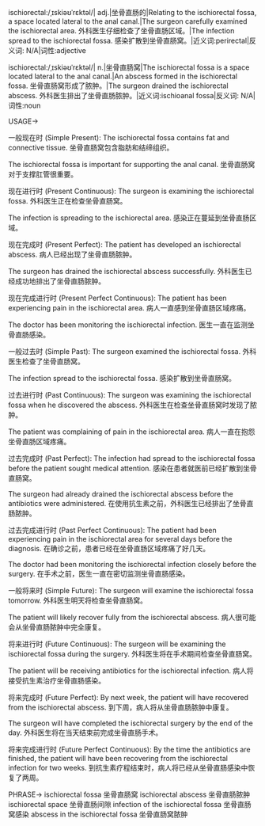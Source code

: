 ischiorectal:/ˌɪskiəʊˈrɛktəl/| adj.|坐骨直肠的|Relating to the ischiorectal fossa, a space located lateral to the anal canal.|The surgeon carefully examined the ischiorectal area. 外科医生仔细检查了坐骨直肠区域。|The infection spread to the ischiorectal fossa. 感染扩散到坐骨直肠窝。|近义词:perirectal|反义词: N/A|词性:adjective

ischiorectal:/ˌɪskiəʊˈrɛktəl/| n.|坐骨直肠窝|The ischiorectal fossa is a space located lateral to the anal canal.|An abscess formed in the ischiorectal fossa. 坐骨直肠窝形成了脓肿。|The surgeon drained the ischiorectal abscess. 外科医生排出了坐骨直肠脓肿。|近义词:ischioanal fossa|反义词: N/A|词性:noun


USAGE->

一般现在时 (Simple Present):
The ischiorectal fossa contains fat and connective tissue. 坐骨直肠窝包含脂肪和结缔组织。

The ischiorectal fossa is important for supporting the anal canal. 坐骨直肠窝对于支撑肛管很重要。


现在进行时 (Present Continuous):
The surgeon is examining the ischiorectal fossa. 外科医生正在检查坐骨直肠窝。

The infection is spreading to the ischiorectal area. 感染正在蔓延到坐骨直肠区域。


现在完成时 (Present Perfect):
The patient has developed an ischiorectal abscess. 病人已经出现了坐骨直肠脓肿。

The surgeon has drained the ischiorectal abscess successfully.  外科医生已经成功地排出了坐骨直肠脓肿。


现在完成进行时 (Present Perfect Continuous):
The patient has been experiencing pain in the ischiorectal area. 病人一直感到坐骨直肠区域疼痛。

The doctor has been monitoring the ischiorectal infection. 医生一直在监测坐骨直肠感染。


一般过去时 (Simple Past):
The surgeon examined the ischiorectal fossa. 外科医生检查了坐骨直肠窝。

The infection spread to the ischiorectal fossa. 感染扩散到坐骨直肠窝。


过去进行时 (Past Continuous):
The surgeon was examining the ischiorectal fossa when he discovered the abscess. 外科医生在检查坐骨直肠窝时发现了脓肿。

The patient was complaining of pain in the ischiorectal area. 病人一直在抱怨坐骨直肠区域疼痛。


过去完成时 (Past Perfect):
The infection had spread to the ischiorectal fossa before the patient sought medical attention. 感染在患者就医前已经扩散到坐骨直肠窝。

The surgeon had already drained the ischiorectal abscess before the antibiotics were administered. 在使用抗生素之前，外科医生已经排出了坐骨直肠脓肿。


过去完成进行时 (Past Perfect Continuous):
The patient had been experiencing pain in the ischiorectal area for several days before the diagnosis. 在确诊之前，患者已经在坐骨直肠区域疼痛了好几天。

The doctor had been monitoring the ischiorectal infection closely before the surgery. 在手术之前，医生一直在密切监测坐骨直肠感染。


一般将来时 (Simple Future):
The surgeon will examine the ischiorectal fossa tomorrow.  外科医生明天将检查坐骨直肠窝。

The patient will likely recover fully from the ischiorectal abscess. 病人很可能会从坐骨直肠脓肿中完全康复。


将来进行时 (Future Continuous):
The surgeon will be examining the ischiorectal fossa during the surgery. 外科医生将在手术期间检查坐骨直肠窝。

The patient will be receiving antibiotics for the ischiorectal infection. 病人将接受抗生素治疗坐骨直肠感染。


将来完成时 (Future Perfect):
By next week, the patient will have recovered from the ischiorectal abscess. 到下周，病人将从坐骨直肠脓肿中康复。

The surgeon will have completed the ischiorectal surgery by the end of the day. 外科医生将在当天结束前完成坐骨直肠手术。


将来完成进行时 (Future Perfect Continuous):
By the time the antibiotics are finished, the patient will have been recovering from the ischiorectal infection for two weeks. 到抗生素疗程结束时，病人将已经从坐骨直肠感染中恢复了两周。


PHRASE->
ischiorectal fossa  坐骨直肠窝
ischiorectal abscess 坐骨直肠脓肿
ischiorectal space  坐骨直肠间隙
infection of the ischiorectal fossa  坐骨直肠窝感染
abscess in the ischiorectal fossa  坐骨直肠窝脓肿
